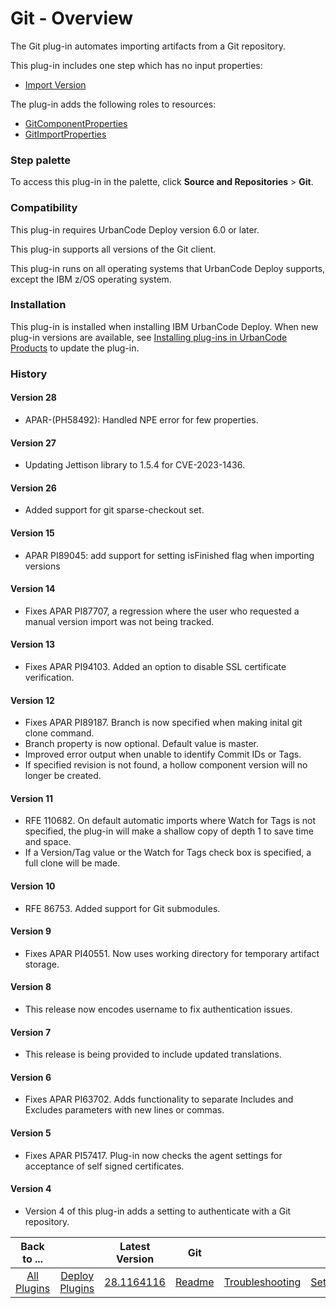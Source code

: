 
# Git - Overview

The Git plug-in automates importing artifacts from a Git repository.

This plug-in includes one step which has no input properties:

* [Import Version](./settings.md#import-version)

The plug-in adds the following roles to resources:

* [GitComponentProperties](./settings.md#gitcomponentproperties)
* [GitImportProperties](./settings.md#gitimportproperties)

### Step palette

To access this plug-in in the palette, click **Source and Repositories** > **Git**.

### Compatibility

This plug-in requires UrbanCode Deploy version 6.0 or later.

This plug-in supports all versions of the Git client.

This plug-in runs on all operating systems that UrbanCode Deploy supports, except the IBM z/OS operating system.

### Installation

This plug-in is installed when installing IBM UrbanCode Deploy. When new plug-in versions are available, see [Installing plug-ins in UrbanCode Products](https://community.ibm.com/community/user/wasdevops/blogs/laurel-dickson-bull1/2022/06/13/install-plugins "Installing plug-ins in UrbanCode Deploy") to update the plug-in.

### History
#### Version 28

* APAR-(PH58492): Handled NPE error for few properties.

#### Version 27

* Updating Jettison library to 1.5.4 for CVE-2023-1436.


#### Version 26

* Added support for git sparse-checkout set.


#### Version 15

* APAR PI89045: add support for setting isFinished flag when importing versions

#### Version 14

* Fixes APAR PI87707, a regression where the user who requested a manual version import was not being tracked.

#### Version 13

* Fixes APAR PI94103. Added an option to disable SSL certificate verification.

#### Version 12

* Fixes APAR PI89187. Branch is now specified when making inital git clone command.
* Branch property is now optional. Default value is master.
* Improved error output when unable to identify Commit IDs or Tags.
* If specified revision is not found, a hollow component version will no longer be created.

#### Version 11

* RFE 110682. On default automatic imports where Watch for Tags is not specified, the plug-in will make a shallow copy of depth 1 to save time and space.
* If a Version/Tag value or the Watch for Tags check box is specified, a full clone will be made.

#### Version 10

* RFE 86753. Added support for Git submodules.

#### Version 9

* Fixes APAR PI40551. Now uses working directory for temporary artifact storage.

#### Version 8

* This release now encodes username to fix authentication issues.

#### Version 7

* This release is being provided to include updated translations.

#### Version 6

* Fixes APAR PI63702. Adds functionality to separate Includes and Excludes parameters with new lines or commas.

#### Version 5

* Fixes APAR PI57417. Plug-in now checks the agent settings for acceptance of self signed certificates.

#### Version 4

* Version 4 of this plug-in adds a setting to authenticate with a Git repository.

|Back to ...||Latest Version|Git |||||
| :---: | :---: | :---: | :---: | :---: | :---: | :---: | :---: |
|[All Plugins](../../index.md)|[Deploy Plugins](../README.md)|[28.1164116](https://raw.githubusercontent.com/UrbanCode/IBM-UCD-PLUGINS/main/files/GitSourceConfig/ucd-GitSourceConfig-28.1164116.zip)|[Readme](README.md)|[Troubleshooting](troubleshooting.md)|[Settings](settings.md)|[Usage](usage.md)|[Downloads](downloads.md)|
